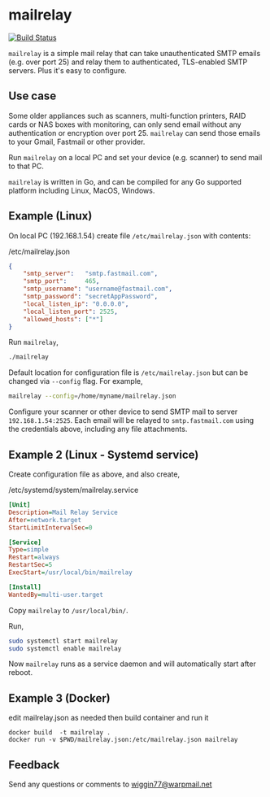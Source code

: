 # mailrelay

[![Build Status](https://travis-ci.org/wiggin77/mailrelay.svg?branch=master)](https://travis-ci.org/wiggin77/mailrelay)

`mailrelay` is a simple mail relay that can take unauthenticated SMTP emails (e.g. over port 25) and relay them to authenticated, TLS-enabled SMTP servers. Plus it's easy to configure.

## Use case

Some older appliances such as scanners, multi-function printers, RAID cards or NAS boxes with monitoring, can only send email without any authentication or encryption over port 25. `mailrelay` can send those emails to your Gmail, Fastmail or other provider.

Run `mailrelay` on a local PC and set your device (e.g. scanner) to send mail to that PC.

`mailrelay` is written in Go, and can be compiled for any Go supported platform including Linux, MacOS, Windows.

## Example (Linux)

On local PC (192.168.1.54) create file `/etc/mailrelay.json` with contents:

/etc/mailrelay.json

```json
{
    "smtp_server":   "smtp.fastmail.com",
    "smtp_port":     465,
    "smtp_username": "username@fastmail.com",
    "smtp_password": "secretAppPassword",
    "local_listen_ip": "0.0.0.0",
    "local_listen_port": 2525,
    "allowed_hosts": ["*"]
}
```

Run `mailrelay`,

```Bash
./mailrelay
```

Default location for configuration file is `/etc/mailrelay.json` but can be changed via `--config` flag. For example,

```bash
mailrelay --config=/home/myname/mailrelay.json
```

Configure your scanner or other device to send SMTP mail to server `192.168.1.54:2525`. Each email will be relayed to `smtp.fastmail.com` using the credentials above, including any file attachments.

## Example 2 (Linux - Systemd service)

Create configuration file as above, and also create,

/etc/systemd/system/mailrelay.service

```ini
[Unit]
Description=Mail Relay Service
After=network.target
StartLimitIntervalSec=0

[Service]
Type=simple
Restart=always
RestartSec=5
ExecStart=/usr/local/bin/mailrelay

[Install]
WantedBy=multi-user.target
```

Copy `mailrelay` to `/usr/local/bin/`.

Run,

```Bash
sudo systemctl start mailrelay
sudo systemctl enable mailrelay
```

Now `mailrelay` runs as a service daemon and will automatically start after reboot.

## Example 3 (Docker)

edit mailrelay.json as needed then build container and run it

```
docker build  -t mailrelay .
docker run -v $PWD/mailrelay.json:/etc/mailrelay.json mailrelay
```

## Feedback

Send any questions or comments to wiggin77@warpmail.net